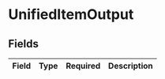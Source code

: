 # UnifiedItemOutput


## Fields

| Field       | Type        | Required    | Description |
| ----------- | ----------- | ----------- | ----------- |